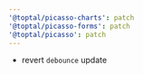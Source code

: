 ```yaml
---
'@toptal/picasso-charts': patch
'@toptal/picasso-forms': patch
'@toptal/picasso': patch
---
```


- revert `debounce` update
